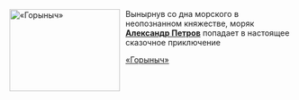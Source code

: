 <!--2025-08-16 11:00:18-->
<div class="yb">
  <div class="rss kino_kino"><a href="https://www.kino-teatr.ru/video/52602/" title="«Горыныч»"><img src="https://www.kino-teatr.ru/video/2/0/52602/poster.jpg" width="196" height="147" align="left" hspace="5" style="margin: 0px 10px 0px 5px" alt="«Горыныч»"/></a>Вынырнув со дна морского в неопознанном княжестве, моряк <a href=https://www.kino-teatr.ru/kino/acter/m/ros/285169/bio/ target=_blank><strong>Александр Петров</strong></a> попадает в настоящее сказочное приключение <p class="titl"><a href="https://www.kino-teatr.ru/video/52602/">«Горыныч»</a></p></div>
</div>
